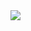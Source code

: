 <div style="display: flex; flex-wrap: wrap; gap: 20px">

<img src="https://i.imgur.com/i0MZSwk.jpg"/>

  
</div>
